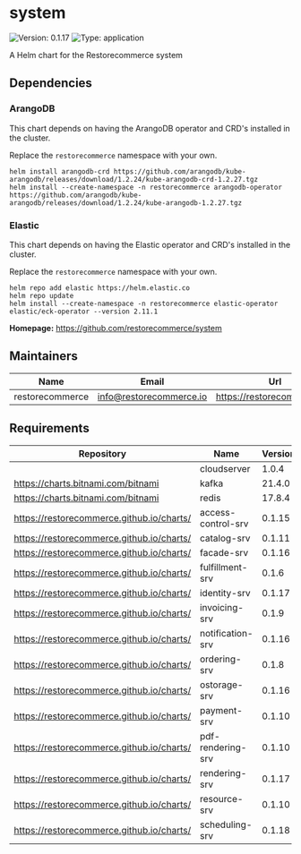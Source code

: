 # system

![Version: 0.1.17](https://img.shields.io/badge/Version-0.1.17-informational?style=flat-square) ![Type: application](https://img.shields.io/badge/Type-application-informational?style=flat-square)

A Helm chart for the Restorecommerce system

## Dependencies

### ArangoDB

This chart depends on having the ArangoDB operator and CRD's installed in the cluster.

Replace the `restorecommerce` namespace with your own.

```shell
helm install arangodb-crd https://github.com/arangodb/kube-arangodb/releases/download/1.2.24/kube-arangodb-crd-1.2.27.tgz
helm install --create-namespace -n restorecommerce arangodb-operator https://github.com/arangodb/kube-arangodb/releases/download/1.2.24/kube-arangodb-1.2.27.tgz
```

### Elastic

This chart depends on having the Elastic operator and CRD's installed in the cluster.

Replace the `restorecommerce` namespace with your own.

```shell
helm repo add elastic https://helm.elastic.co
helm repo update
helm install --create-namespace -n restorecommerce elastic-operator elastic/eck-operator --version 2.11.1
```

**Homepage:** <https://github.com/restorecommerce/system>

## Maintainers

| Name | Email | Url |
| ---- | ------ | --- |
| restorecommerce | info@restorecommerce.io | https://restorecommerce.io/ |

## Requirements

| Repository | Name | Version |
|------------|------|---------|
|  | cloudserver | 1.0.4 |
| https://charts.bitnami.com/bitnami | kafka | 21.4.0 |
| https://charts.bitnami.com/bitnami | redis | 17.8.4 |
| https://restorecommerce.github.io/charts/ | access-control-srv | 0.1.15 |
| https://restorecommerce.github.io/charts/ | catalog-srv | 0.1.11 |
| https://restorecommerce.github.io/charts/ | facade-srv | 0.1.16 |
| https://restorecommerce.github.io/charts/ | fulfillment-srv | 0.1.6 |
| https://restorecommerce.github.io/charts/ | identity-srv | 0.1.17 |
| https://restorecommerce.github.io/charts/ | invoicing-srv | 0.1.9 |
| https://restorecommerce.github.io/charts/ | notification-srv | 0.1.16 |
| https://restorecommerce.github.io/charts/ | ordering-srv | 0.1.8 |
| https://restorecommerce.github.io/charts/ | ostorage-srv | 0.1.16 |
| https://restorecommerce.github.io/charts/ | payment-srv | 0.1.10 |
| https://restorecommerce.github.io/charts/ | pdf-rendering-srv | 0.1.10 |
| https://restorecommerce.github.io/charts/ | rendering-srv | 0.1.17 |
| https://restorecommerce.github.io/charts/ | resource-srv | 0.1.10 |
| https://restorecommerce.github.io/charts/ | scheduling-srv | 0.1.18 |

